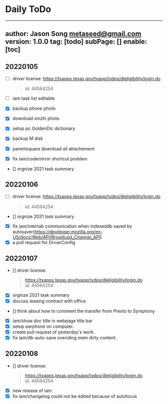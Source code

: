 # Daily ToDo
---
author: Jason Song <metaseed@gmail.com>
version: 1.0.0
tag: [todo]
subPage: []
enable: [toc]
---
## 20220105
- [ ] driver license:  https://txapps.texas.gov/txapp/txdps/dleligibility/login.do  
  > id: 44564254
- [ ] iam task list editable
  
- [x] backup phone photo
- [x] download xinzhi photo
- [x] setup pc GoldenDic dictionary
- [x] backup M disk 
- [x] parentsquare download all attachement
- [x] fix iam/codemirror shortcut problem
- [] orgnize 2021 task summary

## 20220106
- [ ] driver license:  https://txapps.texas.gov/txapp/txdps/dleligibility/login.do  
  > id: 44564254
- [] orgnize 2021 task summary
- [x] fix iam/intertab communication when indexeddb saved by autosaver(https://developer.mozilla.org/en-US/docs/Web/API/Broadcast_Channel_API)
- [x]  a pull request for DriverConfig
## 20220107
- [] driver license:  
  > https://txapps.texas.gov/txapp/txdps/dleligibility/login.do  
  > id: 44564254
- [x] orgnize 2021 task summary
- [x] discuss leasing contract with office
- [] think about how to comment the transfer from Presto to Symphony
- [x] iam/show doc title in webpage title bar
- [x] setup earphone on computer.
- [x] create pull request of yesterday's work.
- [x] fix iam/db-auto-save overiding mem dirty content.
## 20220108
- [] driver license:  
  > https://txapps.texas.gov/txapp/txdps/dleligibility/login.do  
  > id: 44564254
- [x] new release of iam
- [x] fix iam/changelog could not be edited because of autofocus